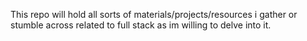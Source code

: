 This repo will hold all sorts of materials/projects/resources i gather or stumble across related to full stack as im willing to delve into it.
